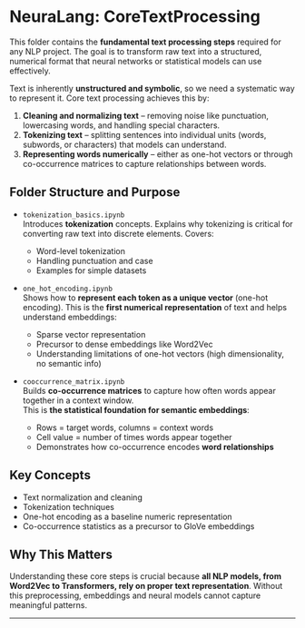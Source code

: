 # NeuraLang: CoreTextProcessing

This folder contains the **fundamental text processing steps** required for any NLP project. The goal is to transform raw text into a structured, numerical format that neural networks or statistical models can use effectively.

Text is inherently **unstructured and symbolic**, so we need a systematic way to represent it. Core text processing achieves this by:

1. **Cleaning and normalizing text** – removing noise like punctuation, lowercasing words, and handling special characters.
2. **Tokenizing text** – splitting sentences into individual units (words, subwords, or characters) that models can understand.
3. **Representing words numerically** – either as one-hot vectors or through co-occurrence matrices to capture relationships between words.

## Folder Structure and Purpose

- `tokenization_basics.ipynb`  
  Introduces **tokenization** concepts. Explains why tokenizing is critical for converting raw text into discrete elements. Covers:
  - Word-level tokenization
  - Handling punctuation and case
  - Examples for simple datasets

- `one_hot_encoding.ipynb`  
  Shows how to **represent each token as a unique vector** (one-hot encoding). This is the **first numerical representation** of text and helps understand embeddings:
  - Sparse vector representation
  - Precursor to dense embeddings like Word2Vec
  - Understanding limitations of one-hot vectors (high dimensionality, no semantic info)

- `cooccurrence_matrix.ipynb`  
  Builds **co-occurrence matrices** to capture how often words appear together in a context window.  
  This is **the statistical foundation for semantic embeddings**:
  - Rows = target words, columns = context words
  - Cell value = number of times words appear together
  - Demonstrates how co-occurrence encodes **word relationships**

## Key Concepts

- Text normalization and cleaning  
- Tokenization techniques  
- One-hot encoding as a baseline numeric representation  
- Co-occurrence statistics as a precursor to GloVe embeddings  

## Why This Matters

Understanding these core steps is crucial because **all NLP models, from Word2Vec to Transformers, rely on proper text representation**. Without this preprocessing, embeddings and neural models cannot capture meaningful patterns.

---
